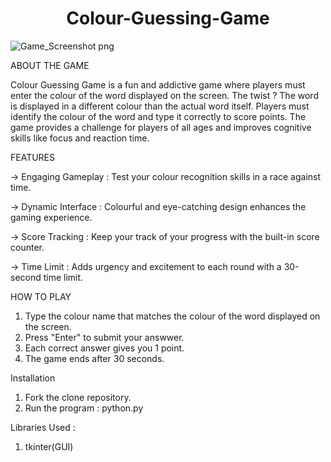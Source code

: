 <h1 align = "center">Colour-Guessing-Game</h1>


![Game_Screenshot png](https://github.com/Abhirup-Raha/Colour-Guessing-Game/assets/141893158/88b010ca-b94c-48ee-9703-2ba326c63fd0)

ABOUT THE GAME


Colour Guessing Game is a fun and addictive game where players must enter the colour of the word displayed on the screen. The twist ? The word is displayed in a different colour than the actual word itself. Players must identify the colour of the word and type it correctly to score points. The game provides a challenge for players of all ages and improves cognitive skills like focus and reaction time.


FEATURES


-> Engaging Gameplay :  Test your colour recognition skills in a race against time.

-> Dynamic Interface :  Colourful and eye-catching design enhances the gaming experience.

-> Score Tracking : Keep your track of your progress with the built-in score counter.

-> Time Limit : Adds urgency and excitement to each round with a 30-second time limit.


HOW TO PLAY


1. Type the colour name that matches the colour of the word displayed on the screen.
2. Press "Enter" to submit your answwer.
3. Each correct answer gives you 1 point.
4. The game ends after 30 seconds.


Installation


1. Fork the clone repository.
2. Run the program : python.py


Libraries Used :

1. tkinter(GUI)
